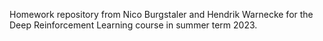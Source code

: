 Homework repository from Nico Burgstaler and Hendrik Warnecke for the Deep Reinforcement Learning course in summer term 2023.
